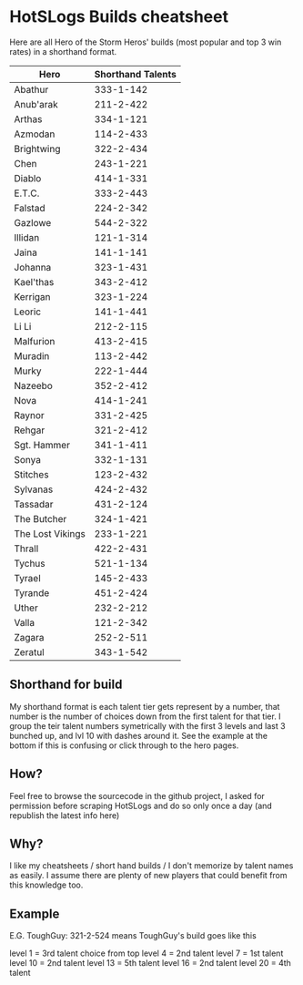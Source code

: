 # HotSLogs Builds cheatsheet
Here are all Hero of the Storm Heros' builds (most popular and top 3 win rates) in a shorthand format.

Hero | Shorthand Talents
--- | ---
Abathur | 333-1-142
Anub'arak | 211-2-422
Arthas | 334-1-121
Azmodan | 114-2-433
Brightwing | 322-2-434
Chen | 243-1-221
Diablo | 414-1-331
E.T.C. | 333-2-443
Falstad | 224-2-342
Gazlowe | 544-2-322
Illidan | 121-1-314
Jaina | 141-1-141
Johanna | 323-1-431
Kael'thas | 343-2-412
Kerrigan | 323-1-224
Leoric | 141-1-441
Li Li | 212-2-115
Malfurion | 413-2-415
Muradin | 113-2-442
Murky | 222-1-444
Nazeebo | 352-2-412
Nova | 414-1-241
Raynor | 331-2-425
Rehgar | 321-2-412
Sgt. Hammer | 341-1-411
Sonya | 332-1-131
Stitches | 123-2-432
Sylvanas | 424-2-432
Tassadar | 431-2-124
The Butcher | 324-1-421
The Lost Vikings | 233-1-221
Thrall | 422-2-431
Tychus | 521-1-134
Tyrael | 145-2-433
Tyrande | 451-2-424
Uther | 232-2-212
Valla | 121-2-342
Zagara | 252-2-511
Zeratul | 343-1-542


## Shorthand for build
My shorthand format is each talent tier gets represent by a number, that number is the number of choices down from the first talent for that tier.  I group the teir talent numbers symetrically with the first 3 levels and last 3 bunched up, and lvl 10 with dashes around it.  See the example at the bottom if this is confusing or click through to the hero pages.

## How?
Feel free to browse the sourcecode in the github project, I asked for permission before scraping HotSLogs and do so only once a day (and republish the latest info here)

## Why?
I like my cheatsheets / short hand builds / I don't memorize by talent names as easily.  I assume there are plenty of new players that could benefit from this knowledge too.

## Example
E.G. ToughGuy: 321-2-524 means ToughGuy's build goes like this

level  1 = 3rd talent choice from top
level  4 = 2nd talent
level  7 = 1st talent
level 10 = 2nd talent
level 13 = 5th talent
level 16 = 2nd talent
level 20 = 4th talent
